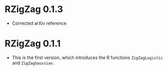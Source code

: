 # RZigZag 0.1.3
* Corrected arXiv reference

# RZigZag 0.1.1

* This is the first version, which introduces the R functions `ZigZagLogistic` and `ZigZagGaussian`.
